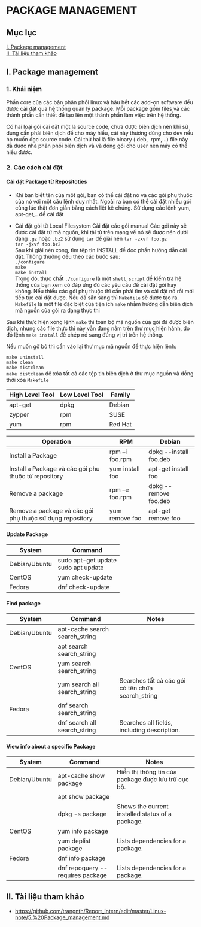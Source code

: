 # PACKAGE MANAGEMENT  
## Mục lục
[I. Package management](#packagemanagement)</br>
[II. Tài liệu tham khảo](#tailieuthamkhao)

<a name="packagemanagement"></a>
## I. Package management
### 1. Khái niệm
Phần core của các bản phân phối linux và hâu hết các add-on software đều được cài đặt qua hệ thống quản lý package. Mỗi package gồm files và các thành phần cần thiết để tạo lên một thành phần làm việc trên hệ thống.

Có hai loại gói cài đặt một là source code, chưa được biên dịch nên khi sử dụng cần phải biên dịch để cho máy hiểu, cái này thường dùng cho dev nếu họ muốn đọc source code. Cái thứ hai là file binary (.deb, .rpm,...) file này đã được nhà phân phối biên dịch và và đóng gói cho user nên máy có thể hiểu được.

### 2. Các cách cài đặt
#### Cài đặt Package từ Repositoties

- Khi bạn biết tên của một gói, bạn có thể cài đặt nó và các gói phụ thuộc của nó với một câu lệnh duy nhất. Ngoài ra bạn có thể cài đặt nhiều gói cùng lúc thật đơn giản bằng cách liệt kê chúng. Sử dụng các lệnh yum, apt-get,.. để cài đặt

- Cài đặt gói từ Local Filesystem
Cài đặt các gói manual
Các gói này sẽ được cài đặt từ mã nguồn, khi tải từ trên mạng về nó sẽ được nén dưới dạng `.gz` hoặc `.bz2` sử dụng `tar` để giải nén
`tar -zxvf foo.gz`</br>
`tar -jxvf foo.bz2`</br>
Sau khi giải nén xong, tìm tệp tin INSTALL để đọc phần hướng dẫn cài đặt. Thông thường đều theo các bước sau:</br>
`./configure`</br>
`make`</br>
`make install`</br>
Trong đó, thực chất `./configure` là một `shell script` để kiểm tra hệ thống của bạn xem có đáp ứng đủ các yêu cầu để cài đặt gói hay không. Nếu thiếu các gói phụ thuộc thì cần phải tìm và cài đặt nó rồi mới tiếp tục cài đặt được. Nếu đã sẵn sàng thì `Makefile` sẽ được tạo ra. `Makefile` là một file đặc biệt của tiện ích `make` nhằm hướng dẫn biên dịch mã nguồn của gói ra dạng thực thi

Sau khi thực hiện xong lệnh `make` thì toàn bộ mã nguồn của gói đã được biên dịch, nhưng các file thực thi này vẫn đang nằm trên thư mục hiện hành, do đó lệnh `make install` để chép nó sang đúng vị trí trên hệ thống.

Nếu muốn gỡ bỏ thì cần vào lại thư mục mã nguồn để thực hiện lệnh:

`make uninstall`</br>
`make clean`</br>
`make distclean`</br>
`make distclean` để xóa tất cả các tệp tin biên dịch ở thư mục nguồn và đồng thời xóa `Makefile`

| High Level Tool | Low Level Tool | Family |
|-----------------|----------------|--------|
|apt-get| dpkg | Debian |
|zypper | rpm | SUSE |
|yum | rpm | Red Hat |

|Operation | RPM | Debian |
|----------|-----|--------|
|Install a Package | rpm –i foo.rpm |	dpkg --install foo.deb |
|Install a Package và các gói phụ thuộc từ repository | yum install foo	| apt-get install foo |
|Remove a package	| rpm –e foo.rpm | dpkg --remove foo.deb|
|Remove a package và các gói phụ thuộc sử dụng repository	| yum remove foo | apt-get remove foo|

#### Update Package

| System |	Command |
|--------|---------|
|Debian/Ubuntu |	sudo apt-get update</br> sudo apt update |
|CentOS | yum check-update |
|Fedora | dnf check-update |

#### Find package

| System | Command | Notes |
|--------|---------|-------|
| Debian/Ubuntu	| apt-cache search search_string | |
| | apt search search_string |	|
| CentOS | yum search search_string | |
| | yum search all search_string | Searches tất cả các gói có tên chứa search_string |
| Fedora | dnf search search_string | |
| | dnf search all search_string | Searches all fields, including description. |

#### View info about a specific Package

| System | Command | Notes |
|--------|---------|-------|
| Debian/Ubuntu	| apt-cache show package | Hiển thị thông tin của package được lưu trữ cục bộ.|
| | apt show package | |
| | dpkg -s package | Shows the current installed status of a package. |
| CentOS | yum info package | |	
| |yum deplist package | Lists dependencies for a package.|
| Fedora | dnf info package | |	
| |dnf repoquery --requires package | Lists dependencies for a package.|

<a name="tailieuthamkhao"></a>
## II. Tài liệu tham khảo
- https://github.com/trangnth/Report_Intern/edit/master/Linux-note/5.%20Package_management.md
